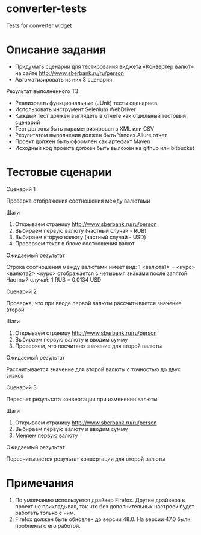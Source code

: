 # converter-tests
Tests for converter widget

# Описание задания
- Придумать сценарии для тестирования виджета «Конвертер валют» на сайте http://www.sberbank.ru/ru/person
- Автоматизировать из них 3 сценария

Результат выполненного ТЗ:
- Реализовать функциональные (JUnit) тесты сценариев.
- Использовать инструмент Selenium WebDriver
- Каждый тест должен выглядеть в отчете как отдельный тестовый сценарий
- Тест должны быть параметризирован в XML или CSV
- Результатом выполнения должен быть Yandex.Allure отчет
- Проект должен быть оформлен как артефакт Maven
- Исходный код проекта должен быть выложен на github или bitbucket

# Тестовые сценарии
Сценарий 1

Проверка отображения соотношения между валютами

Шаги

1. Открываем страницу http://www.sberbank.ru/ru/person
2. Выбираем первую валюту (частный случай - RUB)
3. Выбираем вторую валюту (частный случай - USD)
4. Проверяем текст в блоке соотношения валют

Ожидаемый результат

Строка соотношения между валютами имеет вид:
1 <валюта1> = <курс> <валюта2>
<курс> отображается с четырьмя знаками после запятой
Частный случай:
1 RUB = 0.0134 USD

Сценарий 2

Проверка, что при вводе первой валюты рассчитывается значение второй

Шаги

1. Открываем страницу http://www.sberbank.ru/ru/person
2. Выбираем первую валюту и вводим сумму
3. Проверяем, что посчитано значение для второй валюты

Ожидаемый результат

Рассчитывается значение для второй валюты с точностью до двух знаков

Сценарий 3

Пересчет результата конвертации при изменении валюты

Шаги

1. Открываем страницу http://www.sberbank.ru/ru/person
2. Выбираем первую валюту и вводим сумму
3. Меняем первую валюту

Ожидаемый результат

Пересчитывается результат конвертации для второй валюты

# Примечания
1. По умолчанию используется драйвер Firefox. Другие драйвера в проект не прикладывал, так что без дополнительных настроек будет работать только с ним. 
2. Firefox должен быть обновлен до версии 48.0. На версии 47.0 были проблемы с его работой.
